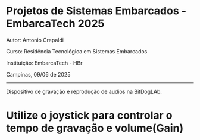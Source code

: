 # Projetos de Sistemas Embarcados - EmbarcaTech 2025

Autor: Antonio Crepaldi 

Curso: Residência Tecnológica em Sistemas Embarcados

Instituição: EmbarcaTech - HBr

Campinas, 09/06 de 2025

---

Dispositivo de gravação e reprodução de audios na BitDogLAb.

# Utilize o joystick para controlar o tempo de gravação e volume(Gain)
